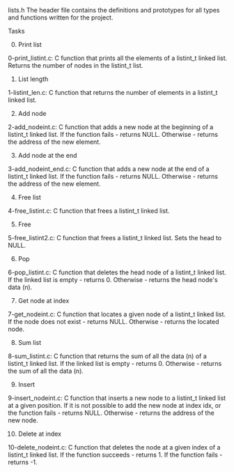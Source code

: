 lists.h
The header file  contains the definitions and prototypes for all types and functions written for the project.

Tasks


0. Print list

0-print_listint.c: C function that prints all the elements of a listint_t linked list.
Returns the number of nodes in the listint_t list.

1. List length

1-listint_len.c: C function that returns the number of elements in a listint_t linked list.

2. Add node

2-add_nodeint.c: C function that adds a new node at the beginning of a listint_t linked list.
If the function fails - returns NULL.
Otherwise - returns the address of the new element.

3. Add node at the end

3-add_nodeint_end.c: C function that adds a new node at the end of a listint_t linked list.
If the function fails - returns NULL.
Otherwise - returns the address of the new element.

4. Free list

4-free_listint.c: C function that frees a listint_t linked list.

5. Free

5-free_listint2.c: C function that frees a listint_t linked list.
Sets the head to NULL.

6. Pop

6-pop_listint.c: C function that deletes the head node of a listint_t linked list.
If the linked list is empty - returns 0.
Otherwise - returns the head node's data (n).

7. Get node at index

7-get_nodeint.c: C function that locates a given node of a listint_t linked list.
If the node does not exist - returns NULL.
Otherwise - returns the located node.

8. Sum list

8-sum_listint.c: C function that returns the sum of all the data (n) of a listint_t linked list.
If the linked list is empty - returns 0.
Otherwise - returns the sum of all the data (n).

9. Insert

9-insert_nodeint.c: C function that inserts a new node to a listint_t linked list at a given position.
If it is not possible to add the new node at index idx, or the function fails - returns NULL.
Otherwise - returns the address of the new node.

10. Delete at index

10-delete_nodeint.c: C function that deletes the node at a given index of a listint_t linked list.
If the function succeeds - returns 1.
If the function fails - returns -1.


